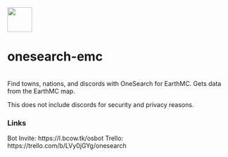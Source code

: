 <img src="https://cdn.bcow.tk/assets/logo.png" width=56/>
<h1>onesearch-emc</h1><br>
Find towns, nations, and discords with OneSearch for EarthMC. Gets data from the EarthMC map.

This does not include discords for security and privacy reasons.

<h3>Links</h3>
Bot Invite: https://l.bcow.tk/osbot
Trello: https://trello.com/b/LVy0jGYg/onesearch
